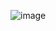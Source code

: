![image](https://user-images.githubusercontent.com/72522628/187265582-96c00a95-c1bd-41ea-8344-77aa4cd21c57.png)

